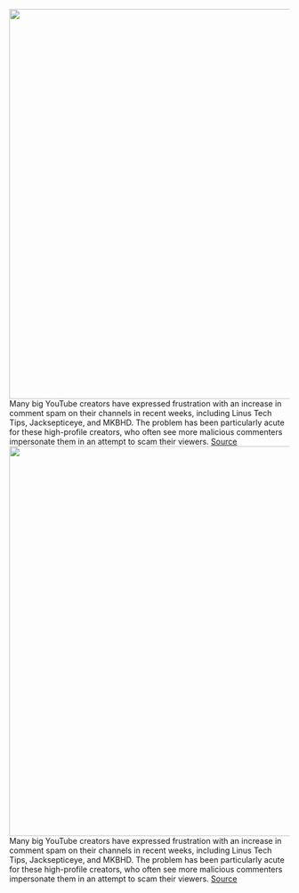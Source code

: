 <img src='https://cdn.vox-cdn.com/thumbor/oDBAbD2A-IYNCu0pv0ng8gMzlqY=/0x0:2040x1360/1200x800/filters:focal(857x517:1183x843)/cdn.vox-cdn.com/uploads/chorus_image/image/70728080/acastro_180322_1777_youtube_0001.0.jpg' width='700px' /><br/>
Many big YouTube creators have expressed frustration with an increase in comment spam on their channels in recent weeks, including Linus Tech Tips, Jacksepticeye, and MKBHD. The problem has been particularly acute for these high-profile creators, who often see more malicious commenters impersonate them in an attempt to scam their viewers.
<a href='https://www.theverge.com/2022/4/8/23016861/youtube-comment-spam-testing-moderation'> Source <a/><img src='https://cdn.vox-cdn.com/thumbor/oDBAbD2A-IYNCu0pv0ng8gMzlqY=/0x0:2040x1360/1200x800/filters:focal(857x517:1183x843)/cdn.vox-cdn.com/uploads/chorus_image/image/70728080/acastro_180322_1777_youtube_0001.0.jpg' width='700px' /><br/>
Many big YouTube creators have expressed frustration with an increase in comment spam on their channels in recent weeks, including Linus Tech Tips, Jacksepticeye, and MKBHD. The problem has been particularly acute for these high-profile creators, who often see more malicious commenters impersonate them in an attempt to scam their viewers.
<a href='https://www.theverge.com/2022/4/8/23016861/youtube-comment-spam-testing-moderation'> Source <a/>